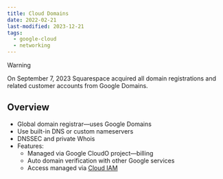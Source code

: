 ```yaml
---
title: Cloud Domains
date: 2022-02-21
last-modified: 2023-12-21
tags:
  - google-cloud
  - networking
---
```


> [!warning]
> On September 7, 2023 Squarespace acquired all domain registrations and related customer accounts from Google Domains.

## Overview

- Global domain registrar—uses Google Domains
- Use built-in DNS or custom nameservers
- DNSSEC and private Whois
- Features:
	- Managed via Google CloudO project—billing
	- Auto domain verification with other Google services
	- Access managed via [Cloud IAM](notes/Cloud%20IAM.md)

